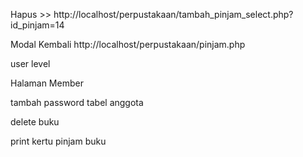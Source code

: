 Hapus >>
http://localhost/perpustakaan/tambah_pinjam_select.php?id_pinjam=14

Modal Kembali
http://localhost/perpustakaan/pinjam.php

user level

Halaman Member

tambah password tabel anggota

delete buku

<!-- tambah jumlah buku saat kembali -->

print kertu pinjam buku
